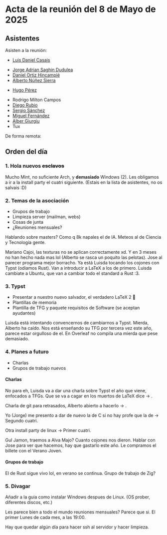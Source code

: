 # Acta de la reunión del 8 de Mayo de 2025

## Asistentes
Asisten a la reunión:
* [Luis Daniel Casais](https://github.com/rajayonin)
<!-- * [José Antonio Verde Jiménez](https://github.com/joseaverde) -->
* [Jorge Adrian Saghin Dudulea](https://github.com/z4na14)
* [Daniel Ortiz Hincampié](https://github.com/danielorhin34)
* [Alberto Núñez Sierra](https://github.com/rotlerxd)
<!-- * [Konstantin Rannev](https://github.com/pahheb) -->
<!-- * [Javier Martín Pizarro](https://github.com/jmartinpizarro) -->
* [Hugo Pérez](https://github.com/hugo-perez)
<!-- * [Lucas Madrid Garre](https://github.com/LuckyMG1) -->
* Rodrigo Milton Campos
* [Diego Rubio](https://github.com/DiegoRubiok1)
* [Sergio Sánchez](https://github.com/seergiospm)
* [Miguel Fernández](https://github.com/miguel-klstr)
* [Alber Giurgiu](https://github.com/fedes1to)
* Tux

De forma remota:
<!-- * [Jorge Lázaro Ruiz](https://github.com/JorgeyGari) -->
<!-- * [Salva Ayala Iglesias](https://github.com/Goldensit0) -->

## Orden del día

### 1. Hola nuevos ~~esclavos~~
Mucho Mint, no suficiente Arch, y **demasiado** Windows (2). Les obligamos a ir a la install party el cuatri siguiente. (Estais en la lista de asistentes, no os salvais :D)

### 2. Temas de la asociación
- Grupos de trabajo
- Limpieza server (mailman, webs)
- Cosas de junta
- ¿Reuniones mensuales?

Hablando sobre masters? Como q 8k napales el de IA. Meteos al de Ciencia y Tecnología gente.

Mariano Cajoi, las texturas no se aplican correctamente xd. Y en 3 meses no han hecho nada mas lol (Alberto se rasca un poquito las pelotas). Jose al parecer programa mejor borracho.
Ya está Luisda tocando los cojones con Typst (odiamos Rust). Van a introducir a LaTeX a los de primero. Luisda cambiate a Ubuntu, que van a cambiar todo el standard a Rust :3.


### 3. Typst
- Presentar a nuestro nuevo salvador, el verdadero LaTeX 2 🦀
- Plantillas de memoria
- Plantilla de TFG y paquete requisitos de Software (se aceptan ayudantes)

Luisda está intentando convencernos de cambiarnos a Typst. Mierda, Alberto ha caído.
Nos está enseñando su TFG por tercera vez este año, parece estar orgulloso de el. En Overleaf no compila una mierda que pese demasiado.


### 4. Planes a futuro
- Charlas
- Grupos de trabajo nuevos

#### Charlas

No para eh, Luisda va a dar una charla sobre Typst el año que viene, enfocados a TFGs. Que se va a cagar en los muertos de LaTeX dice -> .

Charla de git para retrasados, Alberto abierto a hacerlo -> .

Yo (Jorge) me presento a dar de nuevo la de C si no hay profe que la de -> Segundo cuatri.

Otra install party de linux -> Primer cuatri.

Gul Jamon, traemos a Alva Majo? Cuanto cojones nos dieron. Hablar con Jose para ver que hacemos, hay que gastarlo este año. Le compramos el billete con el Verano Joven.

#### Grupos de trabajo

El de Rust sigue vivo lol, en verano se continua.
Grupo de trabajo de Zig?


### 5. Divagar

Añadir a la guia como instalar Windows despues de Linux. (OS prober, diferentes discos, etc.)

Les parece bien a todo el mundo reuniones mensuales? Parece que si. El primer Lunes de cada mes, a las 19:00.

Hay que quedar algún día para hacer ssh al servidor y hacer limpieza.
